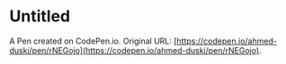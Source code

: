 # Untitled

A Pen created on CodePen.io. Original URL: [https://codepen.io/ahmed-duski/pen/rNEGojo](https://codepen.io/ahmed-duski/pen/rNEGojo).

